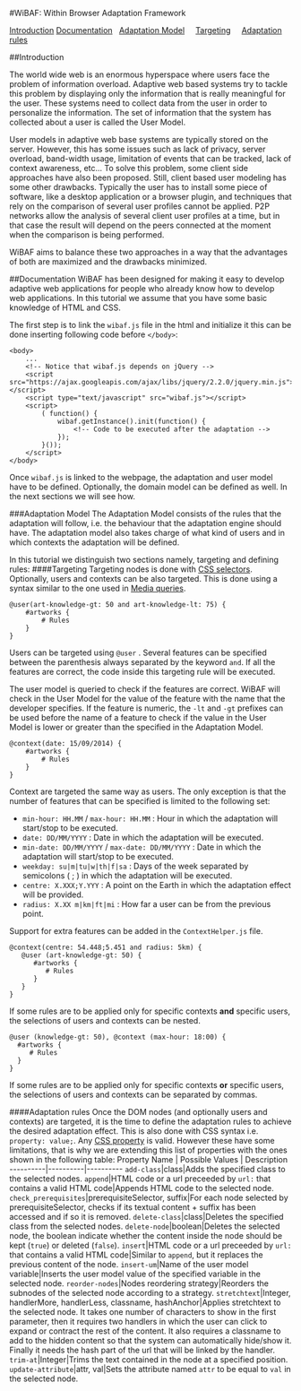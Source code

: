 #WiBAF: Within Browser Adaptation Framework

[Introduction](#introduction)
[Documentation](#documentation)
&nbsp;&nbsp;[Adaptation Model](#adaptation-model)
&nbsp;&nbsp;&nbsp;&nbsp;[Targeting](#targeting)
&nbsp;&nbsp;&nbsp;&nbsp;[Adaptation rules](#adaptation-rules)

##Introduction

The world wide web is an enormous hyperspace where users face the problem of information overload. Adaptive web based systems try to tackle this problem by displaying only the information that is really meaningful for the user. These systems need to collect data from the user in order to personalize the information. The set of information that the system has collected about a user is called the User Model.

User models in adaptive web base systems are typically stored on the server. However, this has some issues such as lack of privacy, server overload, band-width usage, limitation of events that can be tracked, lack of context awareness, etc... To solve this problem, some client side approaches have also been proposed. Still, client based user modeling has some other drawbacks. Typically the user has to install some piece of software, like a desktop application or a browser plugin, and techniques that rely on the comparison of several user profiles cannot be applied. P2P networks allow the analysis of several client user profiles at a time, but in that case the result will depend on the peers connected at the moment when the comparison is being performed.

WiBAF aims to balance these two approaches in a way that the advantages of both are maximized and the drawbacks minimized.

##Documentation
WiBAF has been designed for making it easy to develop adaptive web applications for people who already know how to develop web applications. In this tutorial we assume that you have some basic knowledge of HTML and CSS.

The first step is to link the `wibaf.js` file in the html and initialize it this can be done inserting following code before `</body>`:

    <body>
        ...
        <!-- Notice that wibaf.js depends on jQuery -->
        <script src="https://ajax.googleapis.com/ajax/libs/jquery/2.2.0/jquery.min.js"></script>
        <script type="text/javascript" src="wibaf.js"></script>
        <script>
            ( function() {
                wibaf.getInstance().init(function() {
                    <!-- Code to be executed after the adaptation -->
                });
            }());
        </script>
    </body>
Once `wibaf.js` is linked to the webpage, the adaptation and user model have to be defined. Optionally, the domain model can be defined as well. In the next sections we will see how.

###Adaptation Model
The Adaptation Model consists of the rules that the adaptation will follow, i.e. the behaviour that the adaptation engine should have. The adaptation model also takes charge of what kind of users and in which contexts the adaptation will be defined.

In this tutorial we distinguish two sections namely, targeting and defining rules:
####Targeting
Targeting nodes is done with [CSS selectors](https://developer.mozilla.org/en-US/docs/Web/Guide/CSS/Getting_started/Selectors). Optionally, users and contexts can be also targeted. This is done using a syntax similar to the one used in [Media queries](https://developer.mozilla.org/es/docs/CSS/Media_queries).

    @user(art-knowledge-gt: 50 and art-knowledge-lt: 75) {
        #artworks {
            # Rules
        }
    }
Users can be targeted using `@user` . Several features can be specified between the parenthesis always separated by the keyword `and`. If all the features are correct, the code inside this targeting rule will be executed.

The user model is queried to check if the features are correct. WiBAF will check in the User Model for the value of the feature with the name that the developer specifies. If the feature is numeric, the `-lt` and `-gt` prefixes can be used before the name of a feature to check if the value in the User Model is lower or greater than the specified in the Adaptation Model.

    @context(date: 15/09/2014) {
        #artworks {
            # Rules
        }
    }

Context are targeted the same way as users. The only exception is that the number of features that can be specified is limited to the following set:

 - `min-hour: HH.MM` / `max-hour: HH.MM` : Hour in which the adaptation will start/stop to be executed.
 - `date: DD/MM/YYYY` : Date in which the adaptation will be executed.
 - `min-date: DD/MM/YYYY` / `max-date: DD/MM/YYYY` : Date in which the adaptation will start/stop to be executed.
 - `weekday: su|m|tu|w|th|f|sa` : Days of the week separated by semicolons ( ; ) in which the adaptation will be executed.
 - `centre: X.XXX;Y.YYY` : A point on the Earth in which the adaptation effect will be provided.
 - `radius: X.XX m|km|ft|mi` : How far a user can be from the previous point.

Support for extra features can be added in the `ContextHelper.js` file.

    @context(centre: 54.448;5.451 and radius: 5km) {
       @user (art-knowledge-gt: 50) {
          #artworks {
             # Rules
          }
       }
    }

If some rules are to be applied only for specific contexts **and** specific users, the selections of users and contexts can be nested.

    @user (knowledge-gt: 50), @context (max-hour: 18:00) {
      #artworks {
         # Rules
      }
    }

If some rules are to be applied only for specific contexts **or** specific users, the selections of users and contexts can be separated by commas.

####Adaptation rules
Once the DOM nodes (and optionally users and contexts) are targeted, it is the time to define the adaptation rules to achieve the desired adaptation effect. This is also done with CSS syntax i.e. `property: value;`. Any [CSS property](https://developer.mozilla.org/en-US/docs/Web/CSS/Reference) is valid. However these have some limitations, that is why we are extending this list of properties with the ones shown in the following table:
Property Name | Possible Values | Description
----------|----------|----------
`add-class`|class|Adds the specified class to the selected nodes.
`append`|HTML code or a url preceeded by `url:` that contains a valid HTML code|Appends HTML code to the selected node.
`check_prerequisites`|prerequisiteSelector, suffix|For each node selected by prerequisiteSelector, checks if its textual content + suffix has been accessed and if so it is removed.
`delete-class`|class|Deletes the specified class from the selected nodes.
`delete-node`|boolean|Deletes the selected node, the boolean indicate whether the content inside the node should be kept (`true`) or deleted (`false`).
`insert`|HTML code or a url preceeded by `url:` that contains a valid HTML code|Similar to `append`, but it replaces the previous content of the node.
`insert-um`|Name of the user model variable|Inserts the user model value of the specified variable in the selected node.
`reorder-nodes`|Nodes reordering strategy|Reorders the subnodes of the selected node according to a strategy.
`stretchtext`|Integer, handlerMore, handlerLess, classname, hashAnchor|Applies stretchtext to the selected node. It takes one number of characters to show in the first parameter, then it requires two handlers in which the user can click to expand or contract the rest of the content. It also requires a classname to add to the hidden content so that the system can automatically hide/show it. Finally it needs the hash part of the url that will be linked by the handler.
`trim-at`|Integer|Trims the text contained in the node at a specified position.
`update-attribute`|attr, val|Sets the attribute named `attr` to be equal to `val` in the selected node.
